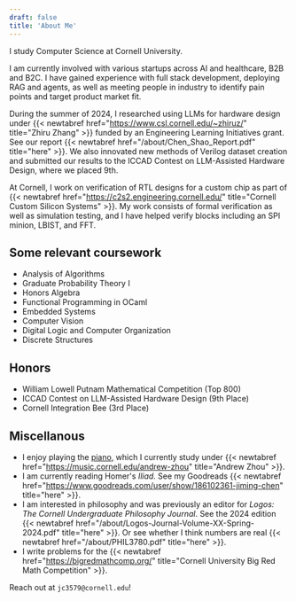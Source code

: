 ```yaml
---
draft: false
title: 'About Me'
---
```


I study Computer Science at Cornell University.

I am currently involved with various startups across AI and healthcare, B2B and B2C. I have gained experience with full stack development, deploying RAG and agents, as well as meeting people in industry to identify pain points and target product market fit.

During the summer of 2024, I researched using LLMs for hardware design under {{< newtabref href="https://www.csl.cornell.edu/~zhiruz/" title="Zhiru Zhang" >}} funded by an Engineering Learning Initiatives grant. See our report {{< newtabref href="/about/Chen_Shao_Report.pdf" title="here" >}}. We also innovated new methods of Verilog dataset creation and submitted our results to the ICCAD Contest on LLM-Assisted Hardware Design, where we placed 9th.

At Cornell, I work on verification of RTL designs for a custom chip as part of {{< newtabref href="https://c2s2.engineering.cornell.edu/" title="Cornell Custom Silicon Systems" >}}. My work consists of formal verification as well as simulation testing, and I have helped verify blocks including an SPI minion, LBIST, and FFT.

## Some relevant coursework
* Analysis of Algorithms
* Graduate Probability Theory I
* Honors Algebra
* Functional Programming in OCaml
* Embedded Systems
* Computer Vision
* Digital Logic and Computer Organization
* Discrete Structures

## Honors
* William Lowell Putnam Mathematical Competition (Top 800)
* ICCAD Contest on LLM-Assisted Hardware Design (9th Place)
* Cornell Integration Bee (3rd Place)

## Miscellanous
* I enjoy playing the [piano](/piano), which I currently study under {{< newtabref href="https://music.cornell.edu/andrew-zhou" title="Andrew Zhou" >}}.
* I am currently reading Homer's *Iliad*. See my Goodreads {{< newtabref href="https://www.goodreads.com/user/show/186102361-jiming-chen" title="here" >}}.
* I am interested in philosophy and was previously an editor for *Logos: The Cornell Undergraduate Philosophy Journal*. See the 2024 edition {{< newtabref href="/about/Logos-Journal-Volume-XX-Spring-2024.pdf" title="here" >}}. Or see whether I think numbers are real {{< newtabref href="/about/PHIL3780.pdf" title="here" >}}.
* I write problems for the {{< newtabref href="https://bigredmathcomp.org/" title="Cornell University Big Red Math Competition" >}}.

Reach out at `jc3579@cornell.edu`!